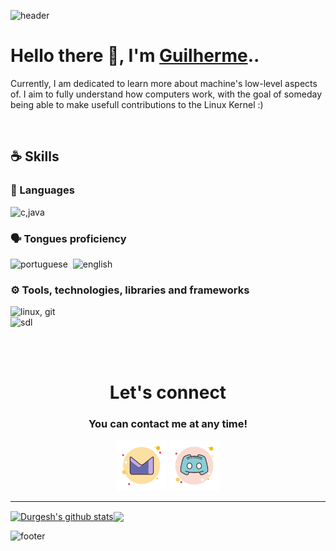 ![header](https://capsule-render.vercel.app/api?type=waving&color=gradient&height=250&section=header&text=FireguiQueen,&desc=Backend%20developer&fontSize=55&fontAlignY=40&fontAlign=44&descAlignY=53&descAlign=53&animation=fadeIn)


# Hello there 👋, I'm <a href="https://github.com/FireguiQueen/FireguiQueen#tools-and-technologies">Guilherme</a>..
<!-- My interest in software development began when I realized the possibility of creating functionalities for online games that I used to play in my childhood. Since then, I've maintained this interest and constantly seek to create solutions for various problems! -->
Currently, I am dedicated to learn more about machine's low-level aspects of. I aim to fully understand how computers work, with the goal of someday being able to make usefull contributions to the Linux Kernel :)

<br>

## :coffee: Skills

### 👾 Languages
![c,java](https://skillicons.dev/icons?i=c,java&theme=light)
<!--
![c](https://img.shields.io/badge/C-00599C?style=for-the-badge&logo=c&logoColor=white)&nbsp;
![java](https://img.shields.io/badge/java-f94449?style=for-the-badge&logo=openjdk&logoColor=white)&nbsp;
-->

### 🗣️ Tongues proficiency
![portuguese](https://img.shields.io/badge/native-portuguese-eeb22d?style=for-the-badge)&nbsp;
![english](https://img.shields.io/badge/C1-english-2ea44f?style=flat)&nbsp;
<!-- ![German](https://img.shields.io/badge/A1-german-A67B5B?style=for-the-badge) &nbsp; -->

<!--
### Database
![MicrosoftSQLServer](https://img.shields.io/badge/Microsoft%20SQL%20Server-CC2927?style=for-the-badge&logo=microsoft%20sql%20server&logoColor=white) &nbsp;
![PostgreSQL](https://img.shields.io/badge/PostgreSQL-316192?style=for-the-badge&logo=postgresql&logoColor=white)&nbsp;
-->

### ⚙️ Tools, technologies, libraries and frameworks   
![linux, git](https://skillicons.dev/icons?i=linux,git&theme=light) <br>
![sdl](https://img.shields.io/badge/SDL-Simple%20DirectMedia%20Layer-6D70C6?style=for-the-badge&logoColor=white)&nbsp;

<!--
![linux](https://img.shields.io/badge/Linux-FCC624?style=for-the-badge&logo=linux&logoColor=black)&nbsp;
![git](https://img.shields.io/badge/GIT-E44C30?style=for-the-badge&logo=git&logoColor=white)&nbsp;
--> 


<br>
<br>

<div style="text-align: center" align="center">
  <h1> Let's connect </h1> 
  <h3>You can contact me at any time!</h3> 
  <a href ="mailto: fireguiqueen@proton.me"> <img alt="prontmail" title="Prontmail" width="80" src="./assets/icons/proton.svg"></a>
  <!-- <a href="https://www.linkedin.com/in/guilhermepiress/"> <img alt="linkedin" title="Linkedin" width="80" src="./assets/icons/linkedin.svg"></a> -->
  <a href ="https://discord.com/users/402168526112292864"> <img alt="discord" title="Discord" width="80" src="./assets/icons/discord.svg"></a>
</div>

_______________________

<a href="https://github.com/anuraghazra/github-readme-stats"><img align="center" src="https://github-readme-stats.vercel.app/api?username=fireguiqueen&show_icons=true&include_all_commits=true&theme=transparent&hide_border=true" alt="Durgesh's github stats"/></a><a href="https://github.com/anuraghazra/github-readme-stats"><img align="center" src="https://github-readme-stats.vercel.app/api/top-langs/?username=fireguiqueen&layout=compact&theme=transparent&hide_border=true"/></a> 


![footer](https://capsule-render.vercel.app/api?type=waving&color=794acc&height=110&section=footer)



<!-- 
-- COURSES
## 👨‍🎓 Core Education
- Havard - _Computer Science 50 (CS50)_ 
- UFFS - _Digital Circuits_
- Computer Science Mathematical Fundamentals
-->  






